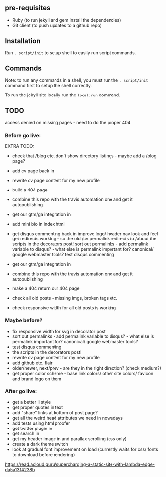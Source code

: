 ## pre-requisites

 * Ruby (to run jekyll and gem install the dependencies)
 * Git client (to push updates to a github repo)

## Installation

Run `. script/init` to setup shell to easily run script commands.

## Commands

Note: to run any commands in a shell, you must run the `. script/init` command first to setup the shell correctly.

To run the jekyll site locally run the `local:run` command.

## TODO

access denied on missing pages - need to do the proper 404


### Before go live:
EXTRA TODO:

 * check that /blog etc. don't show directory listings - maybe add a /blog page?

 * add cv page back in
 * rewrite cv page content for my new profile
 * build a 404 page
 * combine this repo with the travis automation one and get it autopublishing
 * get our gtm/ga integration in
 * add mini bio in index.html
 * get disqus commenting back in
improve logo/ header nav look and feel
get redirects working - so the old /cv permalink redirects to /about
the scripts in the decorators post!
sort out permalinks - add permalink variable to disqus? - what else is permalink important for? canonical/ google webmaster tools?
test disqus commenting

 * get our gtm/ga integration in
 * combine this repo with the travis automation one and get it autopublishing
 * make a 404 return our 404 page
 * check all old posts - missing imgs, broken tags etc.
 * check responsive width for all old posts is working

### Maybe before?

 * fix responsive width for svg in decorator post
 * sort out permalinks - add permalink variable to disqus? - what else is permalink important for? canonical/ google webmaster tools?
 * test disqus commenting
 * the scripts in the decorators post!
 * rewrite cv page content for my new profile
 * add github etc. flair
 * older/newer, next/prev - are they in the right direction? (check medium?)
 * get proper color scheme - base link colors/ other site colors/ favicon and brand logo on them

### After go live:

 * get a better li style
 * get proper quotes in text
 * add "share" links at bottom of post page?
 * get all the weird head attributes we need in nowadays
 * add tests using html proofer
 * get twitter plugin in
 * get search in
 * get my header image in and parallax scrolling (css only)
 * create a dark theme switch
 * look at gradual font improvement on load (currently waits for css/ fonts to download before rendering)


 https://read.acloud.guru/supercharging-a-static-site-with-lambda-edge-da5a1314238b
